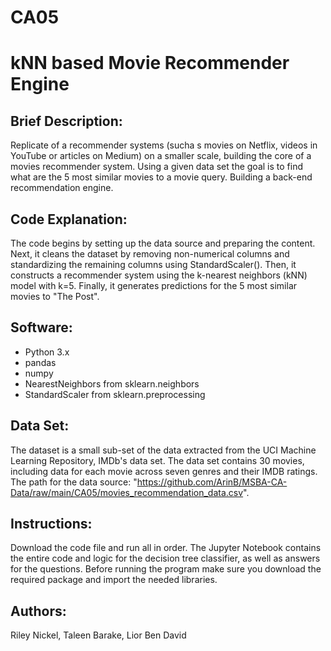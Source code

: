 # CA05
# kNN based Movie Recommender Engine

## Brief Description:
Replicate of a recommender systems (sucha s movies on Netflix, videos in YouTube or articles on Medium) on a smaller scale, building the core of a movies recommender system. Using a given data set the goal is to find what are the 5 most similar movies to a movie query. Building a back-end recommendation engine.

## Code Explanation:
The code begins by setting up the data source and preparing the content. Next, it cleans the dataset by removing non-numerical columns and standardizing the remaining columns using StandardScaler(). Then, it constructs a recommender system using the k-nearest neighbors (kNN) model with k=5. Finally, it generates predictions for the 5 most similar movies to "The Post".

## Software:
* Python 3.x
* pandas
* numpy
* NearestNeighbors from sklearn.neighbors
* StandardScaler from sklearn.preprocessing

## Data Set:
The dataset is a small sub-set of the data extracted from the UCI Machine Learning Repository, IMDb's data set. The data set contains 30 movies, including data for each movie across seven genres and their IMDB ratings. The path for the data source: "https://github.com/ArinB/MSBA-CA-Data/raw/main/CA05/movies_recommendation_data.csv".

## Instructions:
Download the code file and run all in order. The Jupyter Notebook contains the entire code and logic for the decision tree classifier, as well as answers for the questions. Before running the program make sure you download the required package and import the needed libraries.

## Authors:
Riley Nickel, Taleen Barake, Lior Ben David
